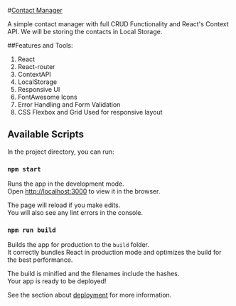 #[Contact Manager](https://contact-manager101.netlify.com/)

A simple contact manager with full CRUD Functionality and React's Context API. We will be storing the contacts in Local Storage.

##Features and Tools:
1. React 
2. React-router
3. ContextAPI
4. LocalStorage
5. Responsive UI
6. FontAwesome Icons
7. Error Handling and Form Validation
8. CSS Flexbox and Grid Used for responsive layout

## Available Scripts

In the project directory, you can run:

### `npm start`

Runs the app in the development mode.<br>
Open [http://localhost:3000](http://localhost:3000) to view it in the browser.

The page will reload if you make edits.<br>
You will also see any lint errors in the console.

### `npm run build`

Builds the app for production to the `build` folder.<br>
It correctly bundles React in production mode and optimizes the build for the best performance.

The build is minified and the filenames include the hashes.<br>
Your app is ready to be deployed!

See the section about [deployment](https://facebook.github.io/create-react-app/docs/deployment) for more information.